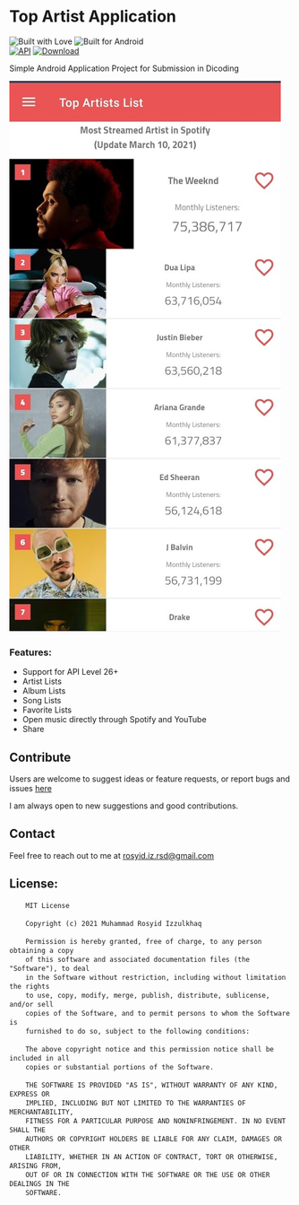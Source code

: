 # Top Artist Application
![Built with Love](https://forthebadge.com/images/badges/built-with-love.svg)
![Built for Android](https://forthebadge.com/images/badges/built-for-android.svg)
<br/>
[![API](https://img.shields.io/badge/API-26%2B-brightgreen.svg?style=flat)](https://android-arsenal.com/api?level=26)
[ ![Download](https://api.bintray.com/packages/rsdiz/Top-Artist-Application/Top-Artist-Application/images/download.svg) ](https://bintray.com/rsdiz/Top-Artist-Application/download_file?file_path=Top+Artist+Release+v1.0.apk)

Simple Android Application Project for Submission in Dicoding

![Screenshot App](https://github.com/rsdiz/Top-Artist-Application/raw/main/images/screenshoot_dashboard.jpg)

### Features:
- Support for API Level 26+ 
- Artist Lists
- Album Lists
- Song Lists
- Favorite Lists
- Open music directly through Spotify and YouTube
- Share

## Contribute

Users are welcome to suggest ideas or feature requests, or report bugs and issues [here](https://github.com/rsdiz/Top-Artist-Application/issues)

I am always open to new suggestions and good contributions.

## Contact

Feel free to reach out to me at rosyid.iz.rsd@gmail.com

## License:
```
    MIT License

    Copyright (c) 2021 Muhammad Rosyid Izzulkhaq

    Permission is hereby granted, free of charge, to any person obtaining a copy
    of this software and associated documentation files (the "Software"), to deal
    in the Software without restriction, including without limitation the rights
    to use, copy, modify, merge, publish, distribute, sublicense, and/or sell
    copies of the Software, and to permit persons to whom the Software is
    furnished to do so, subject to the following conditions:

    The above copyright notice and this permission notice shall be included in all
    copies or substantial portions of the Software.

    THE SOFTWARE IS PROVIDED "AS IS", WITHOUT WARRANTY OF ANY KIND, EXPRESS OR
    IMPLIED, INCLUDING BUT NOT LIMITED TO THE WARRANTIES OF MERCHANTABILITY,
    FITNESS FOR A PARTICULAR PURPOSE AND NONINFRINGEMENT. IN NO EVENT SHALL THE
    AUTHORS OR COPYRIGHT HOLDERS BE LIABLE FOR ANY CLAIM, DAMAGES OR OTHER
    LIABILITY, WHETHER IN AN ACTION OF CONTRACT, TORT OR OTHERWISE, ARISING FROM,
    OUT OF OR IN CONNECTION WITH THE SOFTWARE OR THE USE OR OTHER DEALINGS IN THE
    SOFTWARE.
```
